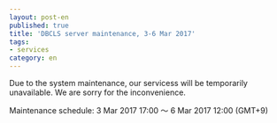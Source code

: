 ```yaml
---
layout: post-en
published: true
title: 'DBCLS server maintenance, 3-6 Mar 2017'
tags:
- services
category: en
---
```

Due to the system maintenance, our servicess will be temporarily unavailable. We are sorry for the inconvenience.
 
Maintenance schedule: 3 Mar 2017 17:00 〜 6 Mar 2017 12:00 (GMT+9)